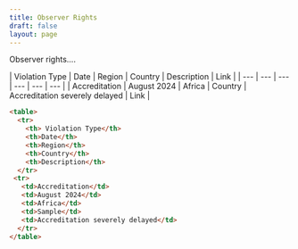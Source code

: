 ```yaml
---
title: Observer Rights
draft: false
layout: page
---
```


Observer rights....

\| Violation Type | Date | Region | Country | Description | Link |
\| --- | --- | --- | --- | --- | --- |
\| Accreditation | August 2024 | Africa | Country | Accreditation severely delayed | Link |

```markdown
<table>
  <tr>
    <th> Violation Type</th>
    <th>Date</th>
    <th>Region</th>
    <th>Country</th>
    <th>Description</th>
  </tr>
 <tr>
   <td>Accreditation</td>
   <td>August 2024</td>
   <td>Africa</td>
   <td>Sample</td>
   <td>Accreditation severely delayed</td>
  </tr>
</table>

```
